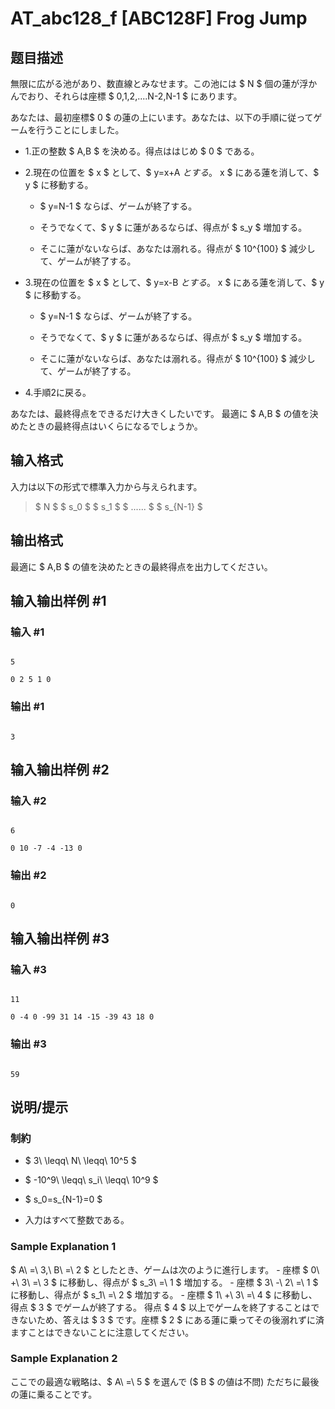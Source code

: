 # AT_abc128_f [ABC128F] Frog Jump

## 题目描述

[problemUrl]: https://atcoder.jp/contests/abc128/tasks/abc128_f

無限に広がる池があり、数直線とみなせます。この池には $ N $ 個の蓮が浮かんでおり、それらは座標 $ 0,1,2,....N-2,N-1 $ にあります。

あなたは、最初座標$ 0 $ の蓮の上にいます。あなたは、以下の手順に従ってゲームを行うことにしました。

- 1.正の整数 $ A,B $ を決める。得点ははじめ $ 0 $ である。
- 2.現在の位置を $ x $ として、$ y=x+A $とする。$ x $ にある蓮を消して、$ y $ に移動する。
  
  
  - $ y=N-1 $ ならば、ゲームが終了する。
  - そうでなくて、$ y $ に蓮があるならば、得点が $ s_y $ 増加する。
  - そこに蓮がないならば、あなたは溺れる。得点が $ 10^{100} $ 減少して、ゲームが終了する。
- 3.現在の位置を $ x $ として、$ y=x-B $とする。$ x $ にある蓮を消して、$ y $ に移動する。
  
  
  - $ y=N-1 $ ならば、ゲームが終了する。
  - そうでなくて、$ y $ に蓮があるならば、得点が $ s_y $ 増加する。
  - そこに蓮がないならば、あなたは溺れる。得点が $ 10^{100} $ 減少して、ゲームが終了する。
- 4.手順2に戻る。

あなたは、最終得点をできるだけ大きくしたいです。 最適に $ A,B $ の値を決めたときの最終得点はいくらになるでしょうか。

## 输入格式

入力は以下の形式で標準入力から与えられます。

> $ N $ $ s_0 $ $ s_1 $ $ ...... $ $ s_{N-1} $

## 输出格式

最適に $ A,B $ の値を決めたときの最終得点を出力してください。

## 输入输出样例 #1

### 输入 #1

```
5
0 2 5 1 0
```

### 输出 #1

```
3
```

## 输入输出样例 #2

### 输入 #2

```
6
0 10 -7 -4 -13 0
```

### 输出 #2

```
0
```

## 输入输出样例 #3

### 输入 #3

```
11
0 -4 0 -99 31 14 -15 -39 43 18 0
```

### 输出 #3

```
59
```

## 说明/提示

### 制約

- $ 3\ \leqq\ N\ \leqq\ 10^5 $
- $ -10^9\ \leqq\ s_i\ \leqq\ 10^9 $
- $ s_0=s_{N-1}=0 $
- 入力はすべて整数である。

### Sample Explanation 1

$ A\ =\ 3,\ B\ =\ 2 $ としたとき、ゲームは次のように進行します。 - 座標 $ 0\ +\ 3\ =\ 3 $ に移動し、得点が $ s_3\ =\ 1 $ 増加する。 - 座標 $ 3\ -\ 2\ =\ 1 $ に移動し、得点が $ s_1\ =\ 2 $ 増加する。 - 座標 $ 1\ +\ 3\ =\ 4 $ に移動し、得点 $ 3 $ でゲームが終了する。 得点 $ 4 $ 以上でゲームを終了することはできないため、答えは $ 3 $ です。座標 $ 2 $ にある蓮に乗ってその後溺れずに済ますことはできないことに注意してください。

### Sample Explanation 2

ここでの最適な戦略は、$ A\ =\ 5 $ を選んで ($ B $ の値は不問) ただちに最後の蓮に乗ることです。